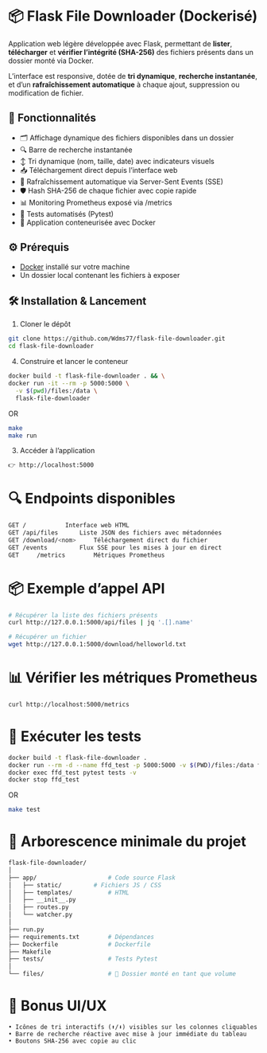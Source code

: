 # 📦 Flask File Downloader (Dockerisé)

Application web légère développée avec Flask, permettant de **lister**, **télécharger** et **vérifier l’intégrité (SHA-256)** des fichiers présents dans un dossier monté via Docker.

L’interface est responsive, dotée de **tri dynamique**, **recherche instantanée**, et d’un **rafraîchissement automatique** à chaque ajout, suppression ou modification de fichier.


## 🚀 Fonctionnalités

- 🗂️ Affichage dynamique des fichiers disponibles dans un dossier
- 🔍 Barre de recherche instantanée
- ↕️ Tri dynamique (nom, taille, date) avec indicateurs visuels
- 📥 Téléchargement direct depuis l’interface web
- 🔄 Rafraîchissement automatique via Server-Sent Events (SSE)
- 🛡️ Hash SHA-256 de chaque fichier avec copie rapide
- 📊 Monitoring Prometheus exposé via /metrics
- 🧪 Tests automatisés (Pytest)
- 🐳 Application conteneurisée avec Docker


## ⚙️ Prérequis

- [Docker](https://docs.docker.com/get-docker/) installé sur votre machine
- Un dossier local contenant les fichiers à exposer


## 🛠️ Installation & Lancement

1. Cloner le dépôt
```bash
git clone https://github.com/Wdms77/flask-file-downloader.git
cd flask-file-downloader
```

4. Construire et lancer le conteneur
```bash
docker build -t flask-file-downloader . && \
docker run -it --rm -p 5000:5000 \
  -v $(pwd)/files:/data \
  flask-file-downloader
```
OR
```bash
make
make run
```

3. Accéder à l’application
```bash
👉 http://localhost:5000
```

# 🔍 Endpoints disponibles
```bash
GET	/			Interface web HTML
GET	/api/files		Liste JSON des fichiers avec métadonnées
GET	/download/<nom>		Téléchargement direct du fichier
GET	/events			Flux SSE pour les mises à jour en direct
GET 	/metrics 		Métriques Prometheus
```

# 📦 Exemple d’appel API
```bash
# Récupérer la liste des fichiers présents
curl http://127.0.0.1:5000/api/files | jq '.[].name'

# Récupérer un fichier
wget http://127.0.0.1:5000/download/helloworld.txt
```

# 📊 Vérifier les métriques Prometheus
```bash
curl http://localhost:5000/metrics
```

# 🧪 Exécuter les tests
```bash
docker build -t flask-file-downloader .
docker run --rm -d --name ffd_test -p 5000:5000 -v $(PWD)/files:/data flask-file-downloader
docker exec ffd_test pytest tests -v
docker stop ffd_test
```
OR
```bash
make test
```

# 📁 Arborescence minimale du projet
```bash
flask-file-downloader/
│
├── app/                    # Code source Flask
│   ├── static/ 	    # Fichiers JS / CSS
│   ├── templates/          # HTML
│   ├── __init__.py
│   ├── routes.py
│   └── watcher.py
│   
├── run.py
├── requirements.txt        # Dépendances
├── Dockerfile              # Dockerfile
├── Makefile
├── tests/                  # Tests Pytest
│
└── files/                  # 📂 Dossier monté en tant que volume
```

# 🧠 Bonus UI/UX
	• Icônes de tri interactifs (⬆️/⬇️) visibles sur les colonnes cliquables
	• Barre de recherche réactive avec mise à jour immédiate du tableau
	• Boutons SHA-256 avec copie au clic
